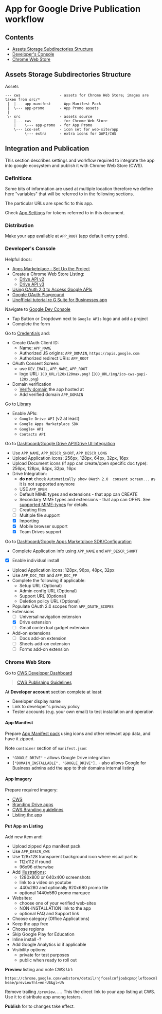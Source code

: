 # App for Google Drive Publication workflow

## Contents
 * [Assets Storage Subdirectories Structure](#assets-storage-subdirectories-structure)
 * [Developer's Console](#developers-console)
 * [Chrome Web Store](#chrome-web-store)

## Assets Storage Subdirectories Structure
Assets
```text
--- cws                  - assets for Chrome Web Store; images are taken from src/*
 |  |--- app-manifest    - App Manifest Pack
 |  \--- app-promo       - App Promo assets
 |
 \- src                  - assets source
    |--- cws             - for Chrome Web Store
    |    \--- app-promo  - for App Promo
    \--- ico-set         - icon set for web-site/app
         \--- extra      - extra icons for GAPI/CWS
```

## Integration and Publication

This section describes settings and workflow required to integrate
the app into google ecosystem and publish it with Chrome Web Store (CWS).

### Definitions

Some bits of information are used at multiple location therefore we
define here "variables" that will be referred to in the following sections.

The particular URLs are specific to this app.

Check [App Settings](APP-SETTINGS.md) for tokens referred to
in this document.

### Distribution

Make your app available at `APP_ROOT` (app default entry point).

### Developer's Console

Helpful docs:
 * [Apps Marketplace - Set Up the Project](https://developers.google.com/apps-marketplace/preparing)
 * Create a Chrome Web Store Listing:
   - [Drive API v2](https://developers.google.com/drive/v2/web/listing)
   - [Drive API v3](https://developers.google.com/drive/v3/web/listing)
 * [Using OAuth 2.0 to Access Google APIs](https://developers.google.com/identity/protocols/OAuth2)
 * [Google OAuth Playground](https://developers.google.com/oauthplayground/)
 * [Unofficial tutorial re G Suite for Businesses app](http://youdontneedacrm.tumblr.com/post/81479000201/tutorial-create-your-application-in-google-marketplace)

Navigate to [Google Dev Console](https://console.developers.google.com/apis/dashboard)
 * Tap Button or Dropdown next to `Google APIs` logo and add a project
 * Complete the form

Go to [Credentials](https://console.developers.google.com/apis/credentials) and:
 * Create OAuth Client ID:
   - Name: `APP_NAME`
   - Authorized JS origins: `APP_DOMAIN`, `https://apis.google.com`
   - Authorized redirect URIs: `APP_ROOT`
 * OAuth Consent Screen:
   - use `DEV_EMAIL`, `APP_NAME`, `APP_ROOT`
   - logo URL: `ICO_URL/120x120max.png?` (`ICO_URL/img/ico-cws-gapi-120x.png`)
 * Domain verification
   - [Verify domain](https://support.google.com/webmasters/answer/35179?hl=en)
     the app hosted at
   - Add verified domain `APP_DOMAIN`

Go to [Library](https://console.developers.google.com/apis/library)
 * Enable APIs:
   - `Google Drive API` (v2 at least)
   - `Google Apps Marketplace SDK`
   - `Google+ API`
   - `Contacts API`

Go to [Dashboard/Google Drive API/Drive UI Integration](https://console.developers.google.com/apis/api/drive.googleapis.com/drive_sdk)
 * Use `APP_NAME`, `APP_DESCR_SHORT`, `APP_DESCR_LONG`
 * Upload Application icons: 256px, 128px, 64px, 32px, 16px
 * Upload Document icons (if app can create/open specific doc type):
   256px, 128px, 64px, 32px, 16px
 * Drive Integration:
   - **do not** check `Automatically show OAuth 2.0 
     consent screen...` as it is not supported anymore
   - USE `APP_OPEN`
   - Default MIME types and extensions - that app can CREATE
   - Secondary MIME types and extensions - that app can OPEN.
     See [supported MIME-types](../MIME-TYPES.md) for details.
   - [ ] Creating files
   - [ ] Multiple file support
   - [x] Importing
   - [x] Mobile browser support
   - [x] Team Drives support
   
Go to [Dashboard/Google Apps Marketplace SDK/Configuration](https://console.developers.google.com/apis/api/appsmarket-component.googleapis.com/googleapps_sdk)
 * Complete Application info using `APP_NAME` and `APP_DESCR_SHORT`
 * [x] Enable individual install
 * Upload Application icons: 128px, 96px, 48px, 32px
 * Use `APP_DOC_TOS` and `APP_DOC_PP`
 * Complete the following if applicable:
   - Setup URL (Optional)
   - Admin config URL (Optional)
   - Support URL (Optional)
   - Deletion policy URL (Optional)
 * Populate OAuth 2.0 scopes from `APP_OAUTH_SCOPES`
 * Extensions
   - [ ] Universal navigation extension 
   - [x] Drive extension
   - [ ] Gmail contextual gadget extension
 * Add-on extensions
   - [ ] Docs add-on extension
   - [ ] Sheets add-on extension
   - [ ] Forms add-on extension 
 
### Chrome Web Store

Go to [CWS Developer Dashboard](https://chrome.google.com/webstore/developer/dashboard)

> [CWS Publishing Guidelines](https://developer.chrome.com/webstore/publish?hl=en-US#step2)

At **Developer account** section complete at least:
 * Developer display name
 * Link to developer's privacy policy
 * Tester accounts (e.g. your own email) to test installation and operation

#### App Manifest
Prepare [App Manifest pack](cws/app-manifest/) using icons and other
relevant app data, and have it zipped.

Note `container` section of `manifest.json`:
 * `"GOOGLE_DRIVE"` - allows Google Drive integration
 * `["DOMAIN_INSTALLABLE", "GOOGLE_DRIVE"],` - also 
   allows Google for Business admins add the app to their domains
   internal listing

#### App Imagery
Prepare required imagery:
 * [CWS](https://developer.chrome.com/webstore/images?hl=en-US#promo)
 * [Branding Drive apps](https://developers.google.com/drive/v3/web/branding)
 * [CWS Branding guidelines](https://developer.chrome.com/webstore/branding)
 * [Listing the app](https://developers.google.com/apps-marketplace/listing)

#### Put App on Listing
Add new item and:
 * Upload zipped App manifest pack
 * Use `APP_DESCR_CWS`
 * Use 128x128 transparent background icon where visual part is:
   - 112x112 if round
   - 96x96 otherwise
 * Add [illustrations](cws/app-promo):
   - 1280x800 or 640x400 screenshots
   - link to a video on youtube
   - 440x280 and optionally 920x680 promo tile
   - optional 1440x560 promo marquee
 * Websites:
   - choose one of your verified web-sites
   - NON-INSTALLATION link to the app
   - optional FAQ and Support link
 * Choose category (Office Applications)
 * Keep the app free
 * Choose regions
 * Skip Google Play for Education
 * Inline install -?
 * Add Google Analytics id if applicable
 * Visibility options:
   - private for test purposes
   - public when ready to roll out
 
 **Preview** listing and note CWS Url:
 
 `https://chrome.google.com/webstore/detail/njfcealcnfjoabcpmpjlefboocmlkeae/preview?hl=en-US&gl=UA`
  
 Remove trailing `/preview...`.
 This the direct link to your app listing at CWS.
 Use it to distribute app among testers.
 
 **Publish** for to changes take effect.